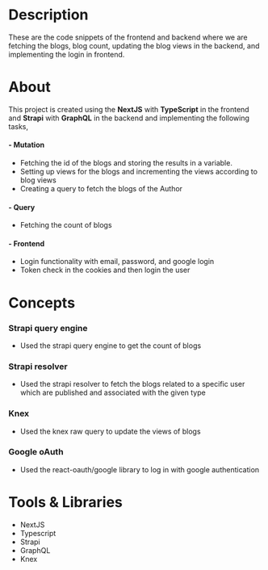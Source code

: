 # Description
These are the code snippets of the frontend and backend where we are fetching the blogs, blog count, updating the blog views in the backend, and implementing the login in frontend.


# About
This project is created using the **NextJS** with **TypeScript** in the frontend and **Strapi** with **GraphQL** in the backend and implementing the following tasks,
#### -  **Mutation**
-  Fetching the id of the blogs and storing the results in a variable.
-  Setting up views for the blogs and incrementing the views according to blog views
-  Creating a query to fetch the blogs of the Author


#### -  **Query**
-  Fetching the count of blogs


#### -  **Frontend**
-  Login functionality with email, password, and google login
-  Token check in the cookies and then login the user


# Concepts
### Strapi query engine
-  Used the strapi query engine to get the count of blogs

### Strapi resolver
-  Used the strapi resolver to fetch the blogs related to a specific user which are published and associated with the given type

### Knex
- Used the knex raw query to update the views of blogs

### Google oAuth
- Used the react-oauth/google library to log in with google authentication


# Tools & Libraries
-  NextJS
-  Typescript
-  Strapi
-  GraphQL
-  Knex
